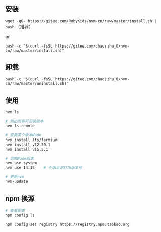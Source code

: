 ## 安装

`wget -qO- https://gitee.com/RubyKids/nvm-cn/raw/master/install.sh | bash` （推荐）

or

` bash -c "$(curl -fsSL https://gitee.com/chaoszhu_0/nvm-cn/raw/master/install.sh)" `

## 卸载

` bash -c "$(curl -fsSL https://gitee.com/chaoszhu_0/nvm-cn/raw/master/uninstall.sh)" `


## 使用

```bash
nvm ls

# 列出所有可安装版本
nvm ls-remote

# 安装某个版本Node
nvm install lts/fermium
nvm install v12.20.1
nvm install v15.5.1

# 切换Node版本
nvm use system
nvm use 14.15    # 不用全部打出版本号

# 更新nvm
nvm-update
```

## npm 换源
```bash
# 查看配置
npm config ls

npm config set registry https://registry.npm.taobao.org 
```